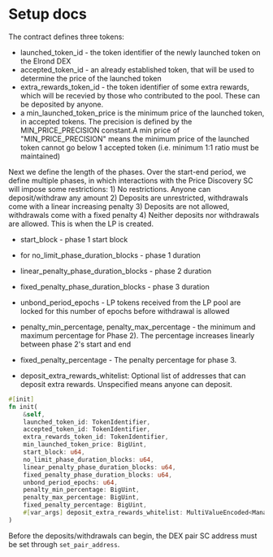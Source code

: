 # Setup docs

The contract defines three tokens:
- launched_token_id - the token identifier of the newly launched token on the Elrond DEX
- accepted_token_id - an already established token, that will be used to determine the price of the launched token
- extra_rewards_token_id - the token identifier of some extra rewards, which will be recevied by those who contributed to the pool. These can be deposited by anyone.
- a min_launched_token_price is the minimum price of the launched token, in accepted tokens. The precision is defined by the MIN_PRICE_PRECISION constant.A min price of "MIN_PRICE_PRECISION" means the minimum price of the launched token cannot go below 1 accepted token (i.e. minimum 1:1 ratio must be maintained)

Next we define the length of the phases. Over the start-end period, we define multiple phases, 
in which interactions with the Price Discovery SC will impose some restrictions:
    1) No restrictions. Anyone can deposit/withdraw any amount
    2) Deposits are unrestricted, withdrawals come with a linear increasing penalty
    3) Deposits are not allowed, withdrawals come with a fixed penalty
    4) Neither deposits nor withdrawals are allowed. This is when the LP is created.

- start_block - phase 1 start block
- for no_limit_phase_duration_blocks - phase 1 duration
- linear_penalty_phase_duration_blocks - phase 2 duration
- fixed_penalty_phase_duration_blocks - phase 3 duration
- unbond_period_epochs - LP tokens received from the LP pool are locked for this number of epochs
    before withdrawal is allowed
- penalty_min_percentage, penalty_max_percentage - the minimum and maximum percentage for Phase 2).
    The percentage increases linearly between phase 2's start and end
- fixed_penalty_percentage - The penalty percentage for phase 3.

- deposit_extra_rewards_whitelist: Optional list of addresses that can deposit extra rewards. Unspecified means anyone can deposit.

```rust
#[init]
fn init(
    &self,
    launched_token_id: TokenIdentifier,
    accepted_token_id: TokenIdentifier,
    extra_rewards_token_id: TokenIdentifier,
    min_launched_token_price: BigUint,
    start_block: u64,
    no_limit_phase_duration_blocks: u64,
    linear_penalty_phase_duration_blocks: u64,
    fixed_penalty_phase_duration_blocks: u64,
    unbond_period_epochs: u64,
    penalty_min_percentage: BigUint,
    penalty_max_percentage: BigUint,
    fixed_penalty_percentage: BigUint,
    #[var_args] deposit_extra_rewards_whitelist: MultiValueEncoded<ManagedAddress>,
)
```

Before the deposits/withdrawals can begin, the DEX pair SC address must be set through `set_pair_address`.
